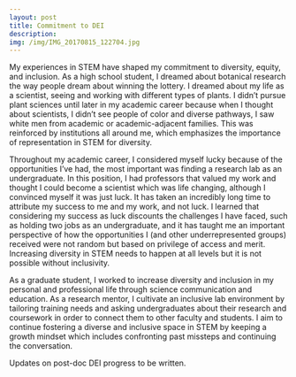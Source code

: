 ```yaml
---
layout: post
title: Commitment to DEI
description: 
img: /img/IMG_20170815_122704.jpg
---
```


My experiences in STEM have shaped my commitment to diversity, equity, and inclusion. As a high school student, I dreamed about botanical research the way people dream about winning the lottery. I dreamed about my life as a scientist, seeing and working with different types of plants. I didn’t pursue plant sciences until later in my academic career because when I thought about scientists, I didn’t see people of color and diverse pathways, I saw white men from academic or academic-adjacent families. This was reinforced by institutions all around me, which emphasizes the importance of representation in STEM for diversity. 

Throughout my academic career, I considered myself lucky because of the opportunities I’ve had, the most important was finding a research lab as an undergraduate. In this position, I had professors that valued my work and thought I could become a scientist which was life changing, although I convinced myself it was just luck. It has taken an incredibly long time to attribute my success to me and my work, and not luck. I learned that considering my success as luck discounts the challenges I have faced, such as holding two jobs as an undergraduate, and it has taught me an important perspective of how the opportunities I (and other underrepresented groups) received were not random but based on privilege of access and merit. Increasing diversity in STEM needs to happen at all levels but it is not possible without inclusivity. 

As a graduate student, I worked to increase diversity and inclusion in my personal and professional life through science communication and education. As a research mentor, I cultivate an inclusive lab environment by tailoring training needs and asking undergraduates about their research and coursework in order to connect them to other faculty and students. I aim to continue fostering a diverse and inclusive space in STEM by keeping a growth mindset which includes confronting past missteps and continuing the conversation. 

Updates on post-doc DEI progress to be written.
